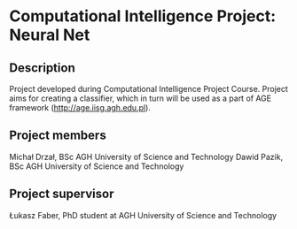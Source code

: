 Computational Intelligence Project: Neural Net
=============================================

Description
-----------
Project developed during Computational Intelligence Project Course. Project aims for creating a classifier, which in turn will be used as a part of AGE framework (http://age.iisg.agh.edu.pl).

Project members
---------------

Michał Drzał, BSc AGH University of Science and Technology
Dawid Pazik, BSc AGH University of Science and Technology


Project supervisor
------------------
Łukasz Faber, PhD student at AGH University of Science and Technology
